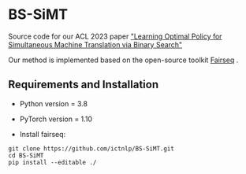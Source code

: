 # BS-SiMT
Source code for our ACL 2023 paper ["Learning Optimal Policy for Simultaneous Machine Translation via Binary Search"](https://arxiv.org/pdf/2305.12774)

Our method is implemented based on the open-source toolkit [Fairseq](https://github.com/facebookresearch/fairseq) .

## Requirements and Installation

* Python version = 3.8

* PyTorch version = 1.10

* Install fairseq:

```
git clone https://github.com/ictnlp/BS-SiMT.git
cd BS-SiMT
pip install --editable ./
```
